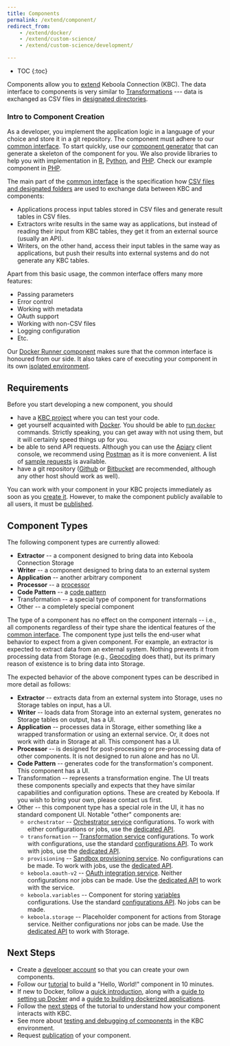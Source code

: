 ```yaml
---
title: Components
permalink: /extend/component/
redirect_from:
    - /extend/docker/
    - /extend/custom-science/
    - /extend/custom-science/development/

---
```


* TOC
{:toc}

Components allow you to [extend](/extend/) Keboola Connection (KBC).
The data interface to components is very similar to [Transformations](https://help.keboola.com/manipulation/transformations/) --- data is exchanged as
CSV files in [designated directories](/extend/common-interface/).

### Intro to Component Creation
As a developer, you implement the application logic in a language of your choice and store it in a
git repository. The component must adhere to our [common interface](/extend/common-interface/).
To start quickly, use our [component generator](https://github.com/keboola/component-generator) that can generate a skeleton of the component for you. We also provide libraries to help you with implementation in
[R](https://github.com/keboola/r-docker-application),
[Python](https://github.com/keboola/python-component), and
[PHP](https://github.com/keboola/php-docker-application).
Check our example component in [PHP](https://github.com/keboola/docker-demo-app).

The main part of the [common interface](/extend/common-interface/) is the specification how 
[CSV files and designated folders](/extend/common-interface/folders/) are used to exchange data between KBC and components:

- Applications process input tables stored in CSV files and generate result tables in CSV files.
- Extractors write results in the same way as applications, but instead of reading their
input from KBC tables, they get it from an external source (usually an API).
- Writers, on the other hand, access their input tables in the same way as applications, but push their results into external systems and do not generate any KBC tables.


Apart from this basic usage, the common interface offers many more features:

- Passing parameters
- Error control
- Working with metadata
- OAuth support
- Working with non-CSV files
- Logging configuration
- Etc.

Our [Docker Runner component](/extend/docker-runner/) makes sure that the common interface is honoured
from our side. It also takes care of executing your component in its own [isolated environment](/extend/docker-runner/).

## Requirements
Before you start developing a new component, you should

- have a [KBC project](/#development-project) where you can test your code.
- get yourself acquainted with [Docker](/extend/component/docker-tutorial/). You should be
able to [run `docker`](/extend/component/docker-tutorial/setup/) commands. Strictly speaking, you can get away
with not using them, but it will certainly speed things up for you.
- be able to send API requests. Although you can use the [Apiary](https://apiary.io/) client console, we
recommend using [Postman](https://www.getpostman.com/) as it is
more convenient. A list of [sample requests](https://documenter.getpostman.com/view/3086797/kbc-samples/77h845D?version=latest)
is available.
- have a git repository ([Github](https://github.com/) or [Bitbucket](https://bitbucket.org/) are recommended, 
although any other host should work as well).

You can work with your component in your KBC projects immediately as soon as you
[create it](/extend/component/tutorial/). However, to make the component publicly available to all users,
it must be [published](/extend/publish/).

## Component Types
The following component types are currently allowed:

- **Extractor** -- a component designed to bring data into Keboola Connection Storage
- **Writer** -- a component designed to bring data to an external system
- **Application** -- another arbitrary component
- **Processor** -- a [processor](/extend/component/processors/)
- **Code Pattern** -- a [code pattern](/extend/component/code-patterns/)
- Transformation -- a special type of component for transformations
- Other -- a completely special component

The type of a component has no effect on the component internals -- i.e., all components regardless of their type 
share the identical features of the [common interface](/extend/common-interface/). The component type just tells 
the end-user what behavior to expect from a given component. For example, an extractor is expected to extract data 
from an external system. Nothing prevents it from processing data from Storage 
(e.g., [Geocoding](https://help.keboola.com/components/extractors/other/geocoding-augmentation/) does that), 
but its primary reason of existence is to bring data into Storage.

The expected behavior of the above component types can be described in more detail as follows: 

- **Extractor** -- extracts data from an external system into Storage, uses no Storage tables on input, has a UI.
- **Writer** -- loads data from Storage into an external system, generates no Storage tables on output, has a UI.
- **Application** -- processes data in Storage, either something like a wrapped transformation or using an external service. Or, it does not work with data in Storage at all. This component has a UI.
- **Processor** -- is designed for post-processing or pre-processing data of other components. It is not designed to run alone and has no UI.
- **Code Pattern** -- generates code for the transformation's component. This component has a UI.
- Transformation -- represents a transformation engine. The UI treats these components specially and expects that they have similar capabilities
and configuration options. These are created by Keboola. If you wish to bring your own, please contact us first.
- Other -- this component type has a special role in the UI, it has no standard component UI. Notable "other" components are:
    - `orchestrator` -- [Orchestrator service](https://help.keboola.com/orchestrator/) configurations. To work with either configurations or jobs, use the [dedicated API](https://keboolaorchestratorv2api.docs.apiary.io/#).
    - `transformation` -- [Transformation service](https://help.keboola.com/transformations/) configurations. To work with configurations, use the standard [configurations API](https://keboola.docs.apiary.io/#reference/component-configurations). To work with jobs, 
    use the [dedicated API](https://keboolatransformationapi.docs.apiary.io/#).    
    - `provisioning` -- [Sandbox provisioning service](https://help.keboola.com/transformations/sandbox/). No configurations can be made. 
    To work with jobs, use the [dedicated API](https://provisioningapi.docs.apiary.io/#).
    - `keboola.oauth-v2` -- [OAuth integration service](/extend/common-interface/oauth/). Neither configurations nor jobs can be made. Use the [dedicated API](https://provisioningapi.docs.apiary.io/#) to work with the service.
    - `keboola.variables` -- Component for storing [variables](/integrate/variables/) configurations. Use the standard [configurations API](https://keboola.docs.apiary.io/#reference/component-configurations). No jobs can be made.
    - `keboola.storage` -- Placeholder component for actions from Storage service. Neither configurations nor jobs can be made. Use the
    [dedicated API](https://keboola.docs.apiary.io/) to work with Storage.

## Next Steps
- Create a [developer account](/extend/component/tutorial/#before-you-start) so that you can create your own components.
- Follow our [tutorial](/extend/component/tutorial/) to build a "Hello, World!" component in 10 minutes.
- If new to Docker, follow a [quick introduction](/extend/component/docker-tutorial/),
along with a [guide to setting up Docker](/extend/component/docker-tutorial/setup/) and a
[guide to building dockerized applications](/extend/component/docker-tutorial/howto/).
- Follow the [next steps](/extend/component/tutorial/input-mapping/) of the tutorial to understand how your component interacts with KBC.
- See more about [testing and debugging of components](/extend/component/tutorial/debugging/) in the KBC environment.
- Request [publication](/extend/publish/) of your component. 
